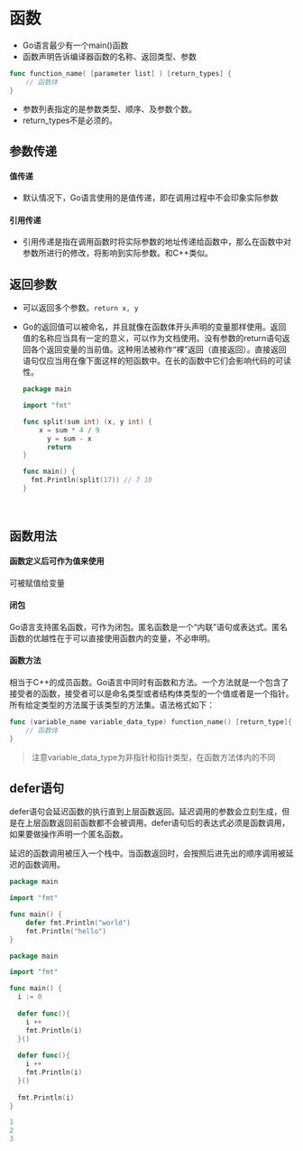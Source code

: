 # 函数

- Go语言最少有一个main()函数
- 函数声明告诉编译器函数的名称、返回类型、参数

```go
func function_name( [parameter list] ) [return_types] {
    // 函数体
}
```

- 参数列表指定的是参数类型、顺序、及参数个数。
- return_types不是必须的。




## 参数传递

#### 值传递

- 默认情况下，Go语言使用的是值传递，即在调用过程中不会印象实际参数



#### 引用传递

- 引用传递是指在调用函数时将实际参数的地址传递给函数中，那么在函数中对参数所进行的修改，将影响到实际参数。和C++类似。




## 返回参数

- 可以返回多个参数。`return x, y`

- Go的返回值可以被命名，并且就像在函数体开头声明的变量那样使用。返回值的名称应当具有一定的意义，可以作为文档使用。没有参数的return语句返回各个返回变量的当前值。这种用法被称作“裸”返回（直接返回）。直接返回语句仅应当用在像下面这样的短函数中。在长的函数中它们会影响代码的可读性。

  ```go
  package main

  import "fmt"

  func split(sum int) (x, y int) {
      x = sum * 4 / 9
    	y = sum - x
    	return
  }

  func main() {
    fmt.Println(split(17)) // 7 10
  }
  ```

  ​


## 函数用法

#### 函数定义后可作为值来使用

可被赋值给变量



#### 闭包

Go语言支持匿名函数，可作为闭包。匿名函数是一个“内联”语句或表达式。匿名函数的优越性在于可以直接使用函数内的变量，不必申明。



#### 函数方法

相当于C++的成员函数。Go语言中同时有函数和方法。一个方法就是一个包含了接受者的函数，接受者可以是命名类型或者结构体类型的一个值或者是一个指针。所有给定类型的方法属于该类型的方法集。语法格式如下：

```go
func (variable_name variable_data_type) function_name() [return_type]{
    // 函数体
}
```

> 注意variable_data_type为非指针和指针类型，在函数方法体内的不同



## defer语句

defer语句会延迟函数的执行直到上层函数返回。延迟调用的参数会立刻生成，但是在上层函数返回前函数都不会被调用。defer语句后的表达式必须是函数调用，如果要做操作声明一个匿名函数。

延迟的函数调用被压入一个栈中。当函数返回时，会按照后进先出的顺序调用被延迟的函数调用。



```go
package main

import "fmt"

func main() {
  	defer fmt.Println("world")
  	fmt.Println("hello")
}
```

```go
package main

import "fmt"

func main() {
  i := 0
  
  defer func(){
    i ++
    fmt.Println(i)
  }()
  
  defer func(){
    i ++
    fmt.Println(i)
  }()
  
  fmt.Println(i)
}

```

```go
1
2
3
```

